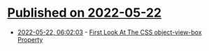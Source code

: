 # [Published on 2022-05-22](index.md)

* [2022-05-22, 06:02:03](https://news.ycombinator.com/item?id=31465292) - [First Look At The CSS object-view-box Property](https://ishadeed.com/article/css-object-view-box/)
